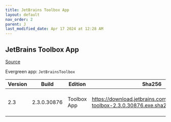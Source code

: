 ```yaml
---
title: JetBrains Toolbox App
layout: default
nav_order: 2
parent: J
last_modified_date: Apr 17 2024 at 12:28 AM
---
```


## JetBrains Toolbox App

[Source](https://www.jetbrains.com/toolbox-app/)

Evergreen app: `JetBrainsToolbox`

| Version | Build       | Edition     | Sha256                                                                          | Date       | Size     | Type | URI                                                                                                                                                  |
| ------- | ----------- | ----------- | ------------------------------------------------------------------------------- | ---------- | -------- | ---- | ---------------------------------------------------------------------------------------------------------------------------------------------------- |
| 2.3     | 2.3.0.30876 | Toolbox App | https://download.jetbrains.com/toolbox/jetbrains-toolbox-2.3.0.30876.exe.sha256 | 04/16/2024 | 75231176 | exe  | [https://download.jetbrains.com/toolbox/jetbrains-toolbox-2.3.0.30876.exe](https://download.jetbrains.com/toolbox/jetbrains-toolbox-2.3.0.30876.exe) |
